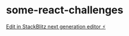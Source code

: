 # some-react-challenges

[Edit in StackBlitz next generation editor ⚡️](https://stackblitz.com/~/github.com/ogunsolahabib/some-react-challenges)